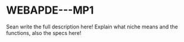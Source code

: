 # WEBAPDE---MP1
Sean write the full description here!
Explain what niche means and the functions, also the specs here!
